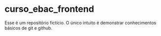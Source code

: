 # curso_ebac_frontend
Esse é um repositório fictício. O único intuito é demonstrar conhecimentos básicos de git e github.
